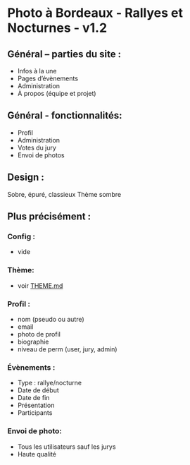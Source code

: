# Photo à Bordeaux - Rallyes et Nocturnes - v1.2



## Général – parties du site :
- Infos à la une
- Pages d’évènements
- Administration
- À propos (équipe et projet)
	


## Général - fonctionnalités:
- Profil
- Administration
- Votes du jury
- Envoi de photos


## Design :
Sobre, épuré, classieux
Thème sombre



## Plus précisément :

###  Config :
- vide

### Thème:
- voir [THEME.md](https://github.com/arthaud-proust/photo-a-bordeaux/blob/arthaud/THEME.md)

### Profil : 
- nom (pseudo ou autre)
- email
- photo de profil
- biographie
- niveau de perm (user, jury, admin)

### Évènements : 
- Type : rallye/nocturne
- Date de début
- Date de fin
- Présentation
- Participants

### Envoi de photo: 
- Tous les utilisateurs sauf les jurys
- Haute qualité